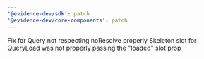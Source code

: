```yaml
---
'@evidence-dev/sdk': patch
'@evidence-dev/core-components': patch
---
```


Fix for Query not respecting noResolve properly
Skeleton slot for QueryLoad was not properly passing the "loaded" slot prop
